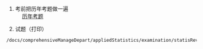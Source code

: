 

1. 考前把历年考题做一遍  
&emsp; [历年考题](/docs/comprehensiveManageDepart/appliedStatistics/examination/)   
 
2. 试题（打印）    
```pdf
/docs/comprehensiveManageDepart/appliedStatistics/examination/statisReview.pdf
```
